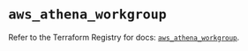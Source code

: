 # `aws_athena_workgroup`

Refer to the Terraform Registry for docs: [`aws_athena_workgroup`](https://registry.terraform.io/providers/hashicorp/aws/5.86.1/docs/resources/athena_workgroup).
